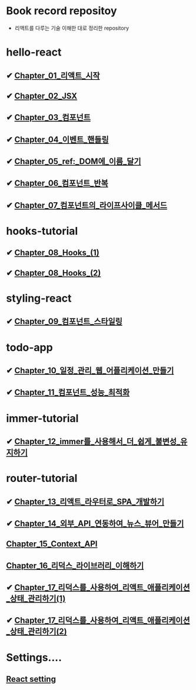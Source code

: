 # Book record repositoy

- 리액트를 다루는 기술 이해한 대로 정리한 repository

# hello-react

## ✔ [Chapter_01\_리액트\_시작](https://github.com/dongwonnn/learning-react/blob/main/summaries/Chapter%2001.md)

## ✔ [Chapter_02_JSX](https://github.com/dongwonnn/learning-react/blob/main/summaries/Chapter%2002.md)

## ✔ [Chapter_03\_컴포넌트](https://github.com/dongwonnn/learning-react/blob/main/summaries/Chapter%2003.md)

## ✔ [Chapter_04\_이벤트\_핸들링](https://github.com/dongwonnn/learning-react/blob/main/summaries/Chapter%2004.md)

## ✔ [Chapter_05_ref:\_DOM에\_이름\_달기](https://github.com/dongwonnn/learning-react/blob/main/summaries/Chapter%2005.md)

## ✔ [Chapter_06\_컴포넌트\_반복](https://github.com/dongwonnn/learning-react/blob/main/summaries/Chapter%2006.md)

## ✔ [Chapter_07\_컴포넌트의\_라이프사이클\_메서드](https://github.com/dongwonnn/learning-react/blob/main/summaries/Chapter%2007.md)

# hooks-tutorial

## ✔ [Chapter_08_Hooks\_(1)](<https://github.com/dongwonnn/learning-react/blob/main/summaries/Chapter%2008%20(1).md>)

## ✔ [Chapter_08_Hooks\_(2)](<https://github.com/dongwonnn/learning-react/blob/main/summaries/Chapter%2008%20(2).md>)

# styling-react

## ✔ [Chapter_09\_컴포넌트\_스타일링](https://github.com/dongwonnn/learning-react/blob/main/summaries/Chapter%2009.md)

# todo-app

## ✔ [Chapter_10\_일정\_관리\_웹\_어플리케이션\_만들기](https://github.com/dongwonnn/learning-react/blob/main/summaries/Chapter%2010.md)

## ✔ [Chapter_11\_컴포넌트\_성능\_최적화](https://github.com/dongwonnn/learning-react/blob/main/summaries/Chapter%2011.md)

# immer-tutorial

## ✔ [Chapter_12_immer를\_사용해서\_더\_쉽게\_불변성\_유지하기](https://github.com/dongwonnn/learning-react/blob/main/summaries/Chapter%2012.md)

# router-tutorial

## ✔ [Chapter_13\_리액트\_라우터로\_SPA\_개발하기](https://github.com/dongwonnn/learning-react/blob/main/summaries/Chapter%2013.md)

## ✔ [Chapter_14\_외부\_API\_연동하여\_뉴스\_뷰어\_만들기](https://github.com/dongwonnn/learning-react/blob/main/summaries/Chapter%2014.md)

## [Chapter_15_Context_API](https://github.com/dongwonnn/learning-react/blob/main/summaries/Chapter%2015.md)

## [Chapter_16\_리덕스\_라이브러리\_이해하기](https://github.com/dongwonnn/learning-react/blob/main/summaries/Chapter%2016.md)

## ✔ [Chapter_17\_리덕스를\_사용하여\_리액트\_애플리케이션\_상태\_관리하기(1)](<https://github.com/dongwonnn/learning-react/blob/main/summaries/Chapter%2017%20(1).md>)

## ✔ [Chapter_17\_리덕스를\_사용하여\_리액트\_애플리케이션\_상태\_관리하기(2)](<https://github.com/dongwonnn/learning-react/blob/main/summaries/Chapter%2017%20(2).md>)

# Settings....

## [React setting](https://github.com/dongwonnn/learning-react/blob/main/summaries/Settings.md)
